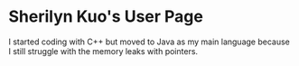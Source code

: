 # Sherilyn Kuo's User Page
I started coding with C++ but moved to Java as my main language because I still struggle with the memory leaks with pointers. 
